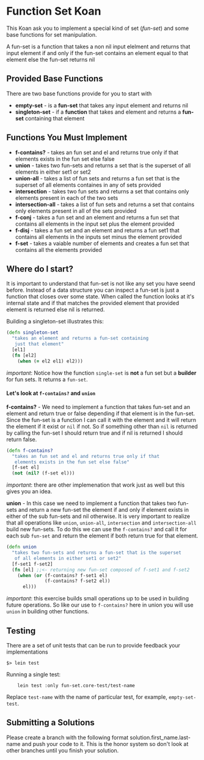 # Function Set Koan

This Koan ask you to implement a special kind of set (_fun-set_) and some base
functions for set manipulation. 

A fun-set is a function that takes a non nil input elelment and
returns that input element if and only if the fun-set contains an
element equal to that element else the fun-set returns nil


## Provided Base Functions

There are two base functions provide for you to start with

* __empty-set__ - is a __fun-set__ that takes any input element and returns
  nil
* __singleton-set__ - if a __function__ that takes and element and returns a
  __fun-set__ containing that element

## Functions You Must Implement

* __f-contains?__ - takes an fun set and el and returns true only if that
  elements exists in the fun set else false
* __union__ - takes two fun-sets and returns a set that is the superset
  of all elements in either set1 or set2
* __union-all__ - takes a list of fun sets and returns a fun set that is the
  superset of all elements containes in any of sets provided
* __intersection__ - takes two fun sets and returns a set that contains only
  elements present in each of the two sets
* __intersection-all__ - takes a list of fun sets and returns a set that contains
  only elements present in all of the sets provided
* __f-conj__ - takes a fun set and an element and returns a fun set
  that contains all elements in the input set plus the
  element provided
* __f-disj__ - takes a fun set and an element and returns a fun set1
  that contains all elements in the inputs set minus the
  element provided
* __f-set__ - takes a vaiable number of  elements and creates a fun set
  that contains all the elements provided
  
## Where do I start?

It is important to understand that fun-set is not like any set you have seend before.  Instead of a data structure you can inspect a fun-set is just a function that closes over some state.  When called the function looks at it's internal state and if that matches the provided element that provided element is returned else nil is returned.  

Building a singleton-set illustrates this:

```clj
(defn singleton-set
  "takes an element and returns a fun-set containing
   just that element"
  [el1]
  (fn [el2]
    (when (= el2 el1) el2)))
```

_important_: Notice how the function `single-set` is __not__ a fun set but a __builder__ for fun sets.  It returns a `fun-set`. 

#### Let's look at `f-contains?` and `union`

__f-contains?__ - We need to implement a function that takes fun-set and an element and return true or false depending if that element is in the fun-set.  Since the fun-set is a function I can call it with the element and it will return the element if it exist or `nil` if not.  So if something other than `nil` is returned by calling the fun-set I should return true and if nil is returned I should return false.

```clj
(defn f-contains?
  "takes an fun set and el and returns true only if that
   elements exists in the fun set else false"
  [f-set el]
  (not (nil? (f-set el)))
```

_important_: there are other implemenation that work just as well but this gives you an idea.

__union__ - In this case we need to implement a function that takes two fun-sets and return a new fun-set the element if and only if element exists in either of the sub fun-sets and nil otherwise.  It is very important to realize that all operations like `union`, `union-all`, `intersection` and `intersection-all` build new fun-sets.  To do this we can use the `f-contains?` and call it for each sub `fun-set` and return the element if both return true for that element.

```clj
(defn union
  "takes two fun-sets and returns a fun-set that is the superset
   of all elements in either set1 or set2"
  [f-set1 f-set2]
  (fn [el] ;;<- returning new fun-set composed of f-set1 and f-set2
    (when (or (f-contains? f-set1 el) 
              (f-contains? f-set2 el))
      el)))

```
_important_: this exercise builds small operations up to be used in building future operations.  So like our use to `f-contains?` here in union you will use `union` in building other functions.

## Testing

There are a set of unit tests that can be run to provide feedback your
implementations

```
$> lein test
```

Running a single test:
```
    lein test :only fun-set.core-test/test-name
```

Replace `test-name` with the name of particular test, for example,
`empty-set-test`.

## Submitting a Solutions

Please create a branch with the following format
solution.first_name.last-name and push your code to it.  This is the
honor system so don't look at other branches until you finish your solution.

